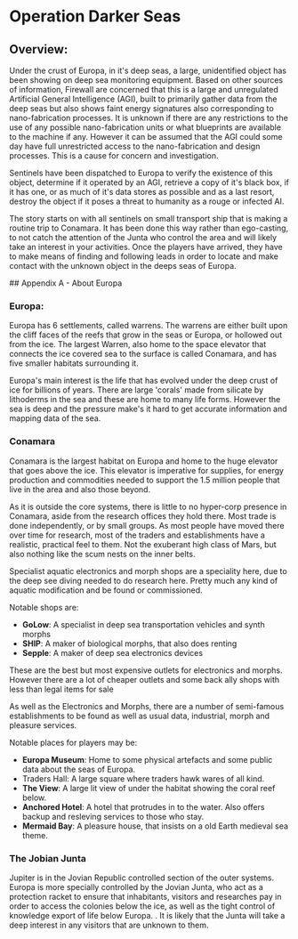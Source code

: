 # Operation Darker Seas

## Overview:

Under the crust of Europa, in it's deep seas, a large, unidentified object has been showing on deep sea monitoring equipment. Based on other sources of information, Firewall are concerned that this is a large and unregulated Artificial General Intelligence (AGI), built to primarily gather data from the deep seas but also shows faint energy signatures also corresponding to nano-fabrication processes. It is unknown if there are any restrictions to the use of any possible nano-fabrication units or what blueprints are available to the machine if any. However it can be assumed that the AGI could some day have full unrestricted access to the nano-fabrication and design processes. This is a cause for concern and investigation. 

Sentinels have been dispatched to Europa to verify the existence of this object, determine if it operated by an AGI, retrieve a copy of it's black box, if it has one, or as much of it's data stores as possible and as a last resort, destroy the object if it poses a threat to humanity as a rouge or infected AI.

The story starts on with all sentinels on small transport ship that is making a routine trip to Conamara. It has been done this way rather than ego-casting, to not catch the attention of the Junta who control the area and will likely take an interest in your activities. Once the players have arrived, they have to make means of finding and following leads in order to locate and make contact with the unknown object in the deeps seas of Europa.

## Appendix A - About Europa

### Europa:

Europa has 6 settlements, called warrens. The warrens are either built upon the cliff faces of the reefs that grow in the seas or Europa, or hollowed out from the ice. The largest Warren, also home to the space elevator that connects the ice covered sea to the surface is called Conamara, and has five smaller habitats surrounding it.

Europa's main interest is the life that has evolved under the deep crust of ice for billions of years. There are large 'corals' made from silicate by lithoderms in the sea and these are home to many life forms. However the sea is deep and the pressure make's it hard to get accurate information and mapping data of the sea.

### Conamara

Conamara is the largest habitat on Europa and home to the huge elevator that goes above the ice. This elevator is imperative for supplies, for energy production and commodities needed to support the 1.5 million people that live in the area and also those beyond. 

As it is outside the core systems, there is little to no hyper-corp presence in Conamara, aside from the research offices they hold there. Most trade is done independently, or by small groups. As most people have moved there over time for research, most of the traders and establishments have a realistic, practical feel to them. Not the exuberant high class of Mars, but also nothing like the scum nests on the inner belts.

Specialist aquatic electronics and morph shops are a speciality here, due to the deep see diving needed to do research here. Pretty much any kind of aquatic modification and be found or commissioned. 

Notable shops are: 

* **GoLow**: A specialist in deep sea transportation vehicles and synth morphs
* **SHIP**: A maker of biological morphs, that also does renting
* **Sepple**: A maker of deep sea electronics devices

These are the best but most expensive outlets for electronics and morphs. However there are a lot of cheaper outlets and some back ally shops with less than legal items for sale

As well as the Electronics and Morphs, there are a number of semi-famous establishments to be found as well as usual data, industrial, morph and pleasure services.

Notable places for players may be:

* **Europa Museum**: Home to some physical artefacts and some public data about the seas of Europa.
* Traders Hall: A large square where traders hawk wares of all kind.
* **The View**: A large lit view of under the habitat showing the coral reef below.
* **Anchored Hotel**: A hotel that protrudes in to the water. Also offers backup and resleving services to those who stay.
* **Mermaid Bay**: A pleasure house, that insists on a old Earth medieval sea theme.


### The Jobian Junta
Jupiter is in the Jovian Republic controlled section of the outer systems. Europa is more specially controlled by the Jovian Junta, who act as a protection racket to ensure that inhabitants, visitors and researches pay in order to access the colonies below the ice, as well as the tight control of knowledge export of life below Europa. . It is likely that the Junta will take a deep interest in any visitors that are unknown to them.
